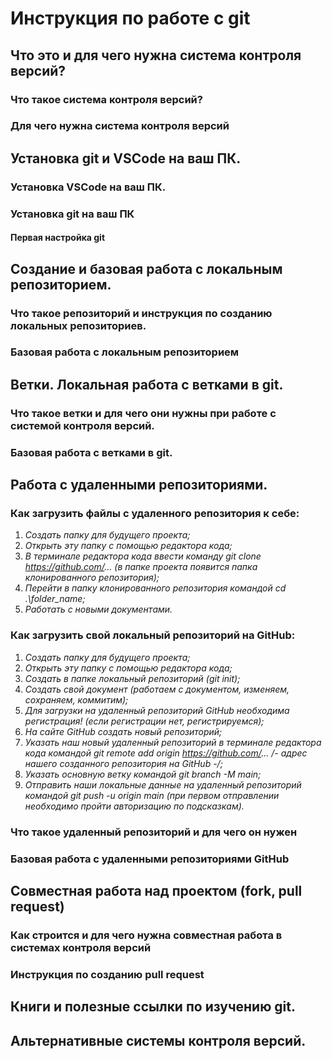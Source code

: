 # Инструкция по работе с git

## Что это и для чего нужна система контроля версий?

### Что такое система контроля версий?

### Для чего нужна система контроля версий

## Установка git и VSCode на ваш ПК.

### Установка VSCode на ваш ПК.

### Установка git на ваш ПК

#### Первая настройка git

## Создание и базовая работа с локальным репозиторием.

### Что такое репозиторий и инструкция по созданию локальных репозиториев.

### Базовая работа с локальным репозиторием

## Ветки. Локальная работа с ветками в git.

### Что такое ветки и для чего они нужны при работе с системой контроля версий.

### Базовая работа с ветками в git.

## Работа с удаленными репозиториями.

### Как загрузить файлы с удаленного репозитория к себе:
1. *Создать папку для будущего проекта;*
2. *Открыть эту папку с помощью редактора кода;*
3. *В терминале редактора кода ввести команду git clone https://github.com/... (в папке проекта появится папка клонированного репозитория);*
4. *Перейти в папку клонированного репозитория командой cd .\folder_name;*
5. *Работать с новыми документами.*

### Как загрузить свой локальный репозиторий на GitHub:
1. *Создать папку для будущего проекта;*
2. *Открыть эту папку с помощью редактора кода;*
3. *Создать в папке локальный репозиторий (git init);*
4. *Создать свой документ (работаем с документом, изменяем, сохраняем, коммитим);*
5. *Для загрузки на удаленный репозиторий GitHub необходима регистрация! (если регистрации нет, регистрируемся);*
6. *На сайте GitHub создать новый репозиторий;*
7. *Указать наш новый удаленный репозиторий в терминале редактора кода командой git remote add origin https://github.com/... /- адрес нашего созданного репозитория на GitHub -/;*
8. *Указать основную ветку командой git branch -M main;*
9. *Отправить наши локальные данные на удаленный репозиторий командой git push -u origin main (при первом отправлении необходимо пройти авторизацию по подсказкам).*


### Что такое удаленный репозиторий и для чего он нужен

### Базовая работа с удаленными репозиториями GitHub

## Совместная работа над проектом (fork, pull request)

### Как строится и для чего нужна совместная работа в системах контроля версий

### Инструкция по созданию pull request

## Книги и полезные ссылки по изучению git.

## Альтернативные системы контроля версий.
